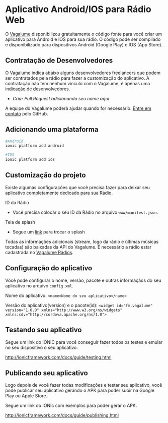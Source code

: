 # Aplicativo Android/IOS para Rádio Web

O [Vagalume](http://www.vagalume.com.br/) disponibilizou gratuitamente o código fonte para você criar um aplicativo para Android e IOS para sua rádio. O código pode ser compilado e disponibilizado para dispositivos Android (Google Play) e IOS (App Store).

## Contratação de Desenvolvedores

O Vagalume indica abaixo alguns desenvolvedores freelancers que podem ser contratados pela rádio para fazer a customização do aplicativo. A contratação não tem nenhum vínculo com o Vagalume, é apenas uma indicação de desenvolvedores.

* _Criar Pull Request adicionando seu nome aqui_

A equipe do Vagalume poderá ajudar quando for necessário. [Entre em contato](https://github.com/vagalume/aplicativo-para-radios/issues) pelo GitHub.

## Adicionando uma plataforma

```bash
#Android
ionic platform add android

#IOS
ionic platform add ios
```

## Customização do projeto

Existe algumas configurações que você precisa fazer para deixar seu aplicativo completamente dedicado para sua Rádio.

ID da Rádio

* Você precisa colocar o seu ID da Rádio no arquivo `www/manifest.json`.

Tela de splash
* Segue um <a href="http://ionicframework.com/docs/cli/icon-splashscreen.html">link</a> para trocar o splash 

Todas as informações adicionais (stream, logo da rádio e últimas músicas tocadas) são baixadas da API do Vagalume. É necessário a rádio estar cadastrada no [Vagalume Rádios](http://www.vagalume.com.br/radio/).

## Configuração do aplicativo

Você pode configurar o nome, versão, pacote e outras informaçãos do seu aplicativo no arquivo `config.xml`.

Nome do aplicativo: `<name>Nome do seu aplicativo</name>`

Versão do aplicativo(version) e o pacote(id): `<widget id="fm.vagalume" version="1.0.0" xmlns="http://www.w3.org/ns/widgets" xmlns:cdv="http://cordova.apache.org/ns/1.0">`

## Testando seu aplicativo

Segue um link do IONIC para você conseguir fazer todos os testes e emular no seu dispositivo o seu aplicativo.

<a href="http://ionicframework.com/docs/guide/testing.html">http://ionicframework.com/docs/guide/testing.html</a>

## Publicando seu aplicativo

Logo depois de você fazer todas modificações e testar seu aplicativo, você pode publicar seu aplicativo gerando o APK para poder subir na Google Play ou Apple Store.

Segue um link do IONIc com exemplos para poder gerar o APK.

<a href="http://ionicframework.com/docs/guide/publishing.html">http://ionicframework.com/docs/guide/publishing.html</a>


